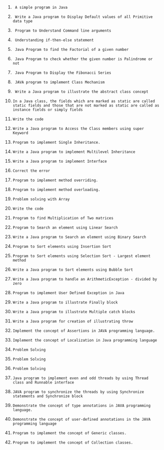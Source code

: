 1.		A simple program in Java
2.		Write a Java program to Display Default values of all Primitive data type
3.		Program to Understand Command line arguments
4.		Understanding if-then-else statement
5.		Java Program to find the Factorial of a given number
6.		Java Program to check whether the given number is Palindrome or not
7.		Java Program to Display the Fibonacci Series
8.		JAVA program to implement Class Mechanism
9.		Write a Java program to illustrate the abstract class concept
10.		In a Java class, the fields which are marked as static are called static fields and those that are not marked as static are called as instance fields or simply fields
11.		Write the code
12.		Write a Java program to Access the Class members using super Keyword
13.		Program to implement Single Inheritance.
14.		Write a Java program to implement Multilevel Inheritance
15.		Write a Java program to implement Interface			
16.		Correct the error				
17.		Program to implement method overriding.
18.		Program to implement method overloading.
19.		Problem solving with Array
20.		Write the code
21.		Program to find Multiplication of Two matrices
22.		Program to Search an element using Linear Search
23.		Write a Java program to Search an element using Binary Search
24.		Program to Sort elements using Insertion Sort
25.		Program to Sort elements using Selection Sort - Largest element method
26.		Write a Java program to Sort elements using Bubble Sort
27.		Write a Java program to handle an ArithmeticException - divided by zero
28.		Program to implement User Defined Exception in Java
29.		Write a Java program to illustrate Finally block
30.		Write a Java program to illustrate Multiple catch blocks
31.		Write a Java program for creation of illustrating throw
32.		Implement the concept of Assertions in JAVA programming language.
33.		Implement the concept of Localization in Java programming language
34.		Problem Solving		
35.		Problem Solving	
36.		Problem Solving		
37.		Java program to implement even and odd threads by using Thread class and Runnable interface
38.		JAVA program to synchronize the threads by using Synchronize statements and Synchronize block
39.		Demonstrate the concept of type annotations in JAVA programming language.			
40.		Demonstrate the concept of user-defined annotations in the JAVA programming language				
41.		Program to implement the concept of Generic classes.			
42.		Program to implement the concept of Collection classes.
